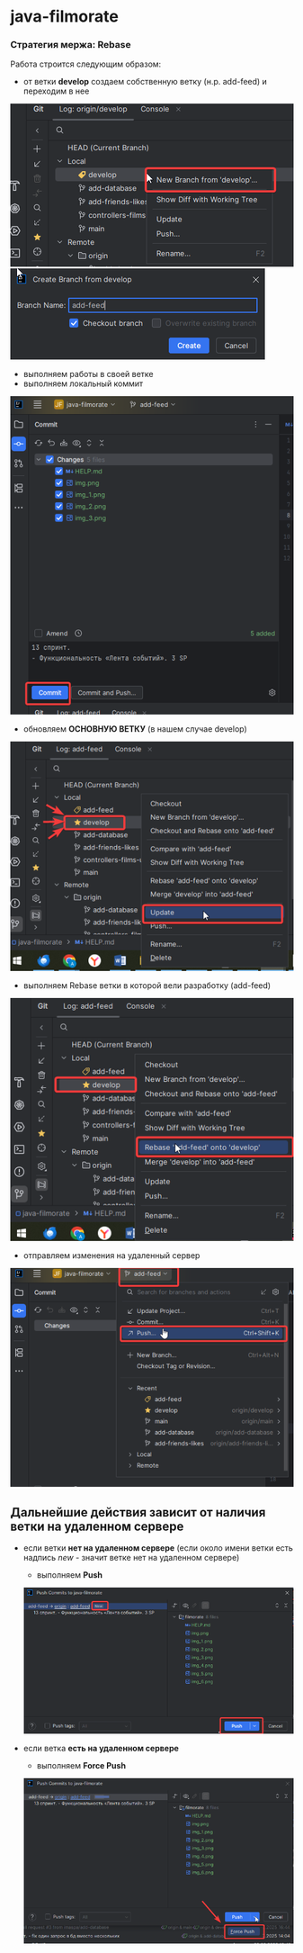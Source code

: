 # java-filmorate

### Стратегия мержа: Rebase
Работа строится следующим образом:
- от ветки **develop** создаем собственную ветку (н.р. add-feed) и переходим в нее

![img_1.png](img/help/img_1.png)
![img_3.png](img/help/img_3.png)

- выполняем работы в своей ветке
- выполняем локальный коммит

![img_4.png](img/help/img_4.png)

- обновляем **ОСНОВНУЮ ВЕТКУ** (в нашем случае develop)

![img_5.png](img/help/img_5.png)

- выполняем Rebase ветки в которой вели разработку (add-feed)

![img_6.png](img/help/img_6.png)

- отправляем изменения на удаленный сервер

![img_7.png](img/help/img_7.png)

## Дальнейшие действия зависит от наличия ветки на удаленном сервере
- если ветки **нет на удаленном сервере** (если около имени ветки есть надпись _new_ - значит ветке нет на удаленном сервере)
  - выполняем **Push**
    
  ![img_8.png](img/help/img_8.png)
      
- если ветка **есть на удаленном сервере**
  - выполняем **Force Push**
  
  ![img_9.png](img/help/img_9.png)
